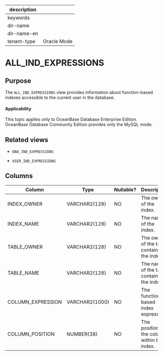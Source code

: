 |description||
|---|---|
|keywords||
|dir-name||
|dir-name-en||
|tenant-type|Oracle Mode|

# ALL_IND_EXPRESSIONS

## Purpose


The `ALL_IND_EXPRESSIONS` view provides information about function-based indexes accessible to the current user in the database.

  <main id="notice" >
    <h4>Applicability</h4>
    <p>This topic applies only to OceanBase Database Enterprise Edition. OceanBase Database Community Edition provides only the MySQL mode. </p>
  </main>

## Related views

* `DBA_IND_EXPRESSIONS`

* `USER_IND_EXPRESSIONS`

## Columns

| **Column** | **Type** | **Nullable?** | **Description** |
|-------------------|----------------|----------------|----------------------|
| INDEX_OWNER | VARCHAR2(128) | NO | The owner of the index. |
| INDEX_NAME | VARCHAR2(128) | NO | The name of the index. |
| TABLE_OWNER | VARCHAR2(128) | NO | The owner of the table containing the index. |
| TABLE_NAME | VARCHAR2(128) | NO | The name of the table containing the index. |
| COLUMN_EXPRESSION | VARCHAR2(1000) | NO | The function-based index expression. |
| COLUMN_POSITION | NUMBER(38) | NO | The position of the column within the index. |



